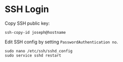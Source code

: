 # SSH Login

Copy SSH public key:

```
ssh-copy-id joseph@hostname
```

Edit SSH config by setting `PasswordAuthentication no`.

```
sudo nano /etc/ssh/sshd_config
sudo service sshd restart
```
